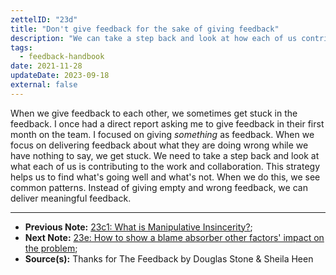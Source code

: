 ```yaml
---
zettelID: "23d"
title: "Don't give feedback for the sake of giving feedback"
description: "We can take a step back and look at how each of us contributes to the work"
tags:
  - feedback-handbook
date: 2021-11-28
updateDate: 2023-09-18
external: false
---
```


When we give feedback to each other, we sometimes get stuck in the feedback. I once had a direct report asking me to give feedback in their first month on the team. I focused on giving *something* as feedback. When we focus on delivering feedback about what they are doing wrong while we have nothing to say, we get stuck. We need to take a step back and look at what each of us is contributing to the work and collaboration. This strategy helps us to find what's going well and what's not. When we do this, we see common patterns. Instead of giving empty and wrong feedback, we can deliver meaningful feedback.

---

- **Previous Note:** [23c1: What is Manipulative Insincerity?](/notes/23c1/);
- **Next Note:** [23e: How to show a blame absorber other factors' impact on the problem](/notes/23e/);
- **Source(s):** Thanks for The Feedback by Douglas Stone & Sheila Heen
